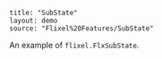 ```
title: "SubState"
layout: demo
source: "Flixel%20Features/SubState"
```

An example of `flixel.FlxSubState`.